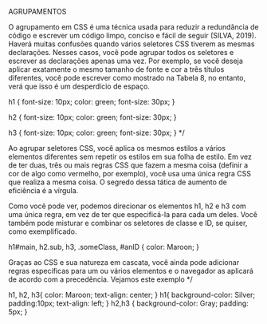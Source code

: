 AGRUPAMENTOS

O agrupamento em CSS é uma técnica usada para reduzir a redundância de código e escrever um código limpo, conciso e fácil de seguir (SILVA, 2019). Haverá muitas confusões quando vários seletores CSS tiverem as mesmas declarações. Nesses casos, você pode agrupar todos os seletores e escrever as declarações apenas uma vez. Por exemplo, se você deseja aplicar exatamente o mesmo tamanho de fonte e cor a três títulos diferentes, você pode escrever como mostrado na Tabela 8, no entanto, verá que isso é um desperdício de espaço.

h1 {
    font-size: 10px;
    color: green;
    font-size: 30px;
    }
     
h2 {
    font-size: 10px;
    color: green;
    font-size: 30px;
    }
     
h3 {
    font-size: 10px;
    color: green;
    font-size: 30px;
    } */

Ao agrupar seletores CSS, você aplica os mesmos estilos a vários elementos diferentes sem repetir os estilos em sua folha de estilo. Em vez de ter duas, três ou mais regras CSS que fazem a mesma coisa (definir a cor de algo como vermelho, por exemplo), você usa uma única regra CSS que realiza a mesma coisa. O segredo dessa tática de aumento de eficiência é a vírgula.  
 
 Como você pode ver, podemos direcionar os elementos h1, h2 e h3 com uma única regra, em vez de ter que especificá-la para cada um deles. Você também pode misturar e combinar os seletores de classe e ID, se quiser, como exemplificado.


h1#main, h2.sub, h3, .someClass, #anID {
    color: Maroon;
    } 

Graças ao CSS e sua natureza em cascata, você ainda pode adicionar regras específicas para um ou vários elementos e o navegador as aplicará de acordo com a precedência. Vejamos este exemplo */

h1, h2, h3{
color: Maroon;
text-align: center;
}
h1{
background-color: Silver;
padding:10px;
text-align: left;
}
h2,h3 {
background-color: Gray;
padding: 5px;
} 

